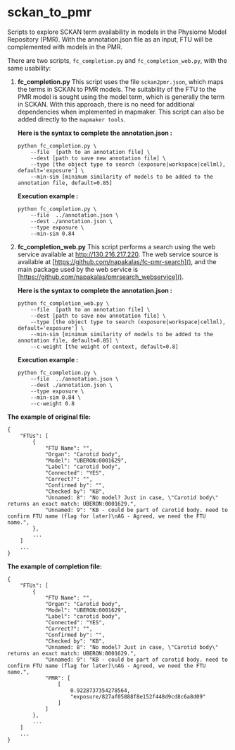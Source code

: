 # sckan_to_pmr

Scripts to explore SCKAN term availability in models in the Physiome Model Repository (PMR). With the annotation.json file as an input, FTU will be complemented with models in the PMR.

There are two scripts, `fc_completion.py` and `fc_completion_web.py`, with the same usability:

1. **fc_completion.py**
   This script uses the file `sckan2pmr.json`, which maps the terms in SCKAN to PMR models. The suitability of the FTU to the PMR model is sought using the model term, which is generally the term in SCKAN. With this approach, there is no need for additional dependencies when implemented in mapmaker. This script can also be added directly to the `mapmaker tools`.

   **Here is the syntax to complete the annotation.json :**

   ```
   python fc_completion.py \ 
       --file  [path to an annotation file] \
       --dest [path to save new annotation file] \
       --type [the object type to search (exposure|workspace|cellml), default='exposure'] \
       --min-sim [minimum similarity of models to be added to the annotation file, default=0.85]
   ```

   **Execution example :**

   ```
   python fc_completion.py \ 
       --file  ../annotation.json \
       --dest ./annotation.json \
       --type exposure \
       --min-sim 0.84
   ```
2. **fc_completion_web.py**
   This script performs a search using the web service available at http://130.216.217.220. The web service source is available at [https://github.com/napakalas/fc-pmr-search](), and the main package used by the web service is [https://github.com/napakalas/pmrsearch_webservice]().

   **Here is the syntax to complete the annotation.json :**

   ```
   python fc_completion_web.py \ 
       --file  [path to an annotation file] \
       --dest [path to save new annotation file] \
       --type [the object type to search (exposure|workspace|cellml), default='exposure'] \
       --min-sim [minimum similarity of models to be added to the annotation file, default=0.85] \
       --c-weight [the weight of context, default=0.8]
   ```

   **Execution example :**

   ```
   python fc_completion.py \ 
       --file  ../annotation.json \
       --dest ./annotation.json \
       --type exposure \
       --min-sim 0.84 \
       --c-weight 0.8
    ```

**The example of original file:**

```
{
    "FTUs": [
        {
            "FTU Name": "",
            "Organ": "Carotid body",
            "Model": "UBERON:0001629",
            "Label": "carotid body",
            "Connected": "YES",
            "Correct?": "",
            "Confirmed by": "",
            "Checked by": "KB",
            "Unnamed: 8": "No model? Just in case, \"Carotid body\" returns an exact match: UBERON:0001629.",
            "Unnamed: 9": "KB - could be part of carotid body. need to confirm FTU name (flag for later)\nAG - Agreed, we need the FTU name.",
        },
        ...
    ]
    ...
}
```

**The example of completion file:**

```
{
    "FTUs": [
        {
            "FTU Name": "",
            "Organ": "Carotid body",
            "Model": "UBERON:0001629",
            "Label": "carotid body",
            "Connected": "YES",
            "Correct?": "",
            "Confirmed by": "",
            "Checked by": "KB",
            "Unnamed: 8": "No model? Just in case, \"Carotid body\" returns an exact match: UBERON:0001629.",
            "Unnamed: 9": "KB - could be part of carotid body. need to confirm FTU name (flag for later)\nAG - Agreed, we need the FTU name.",
            "PMR": [
                [
                    0.9228737354278564,
                    "exposure/827af05888f8e152f448d9cd8c6a8d09"
                ]
            ]
        },
        ...
    ]
    ...
}

```
